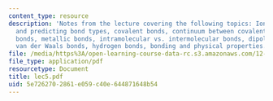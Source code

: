 ```yaml
---
content_type: resource
description: 'Notes from the lecture covering the following topics: Ionic bonds, electronegativity
  and predicting bond types, covalent bonds, continuum between covalent and ionic
  bonds, metallic bonds, intramolecular vs. intermolecular bonds, dipole-dipole bonds,
  van der Waals bonds, hydrogen bonds, bonding and physical properties.'
file: /media/https%3A/open-learning-course-data-rc.s3.amazonaws.com/12-108-structure-of-earth-materials-fall-2004/5e7262702861e059c40e644871648b54_lec5.pdf
file_type: application/pdf
resourcetype: Document
title: lec5.pdf
uid: 5e726270-2861-e059-c40e-644871648b54
---
```

